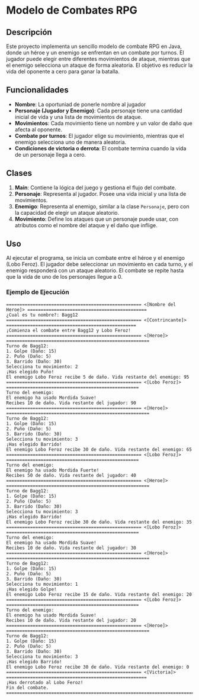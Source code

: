 # Modelo de Combates RPG

## Descripción

Este proyecto implementa un sencillo modelo de combate RPG en Java, donde un héroe y un enemigo se enfrentan en un combate por turnos. El jugador puede elegir entre diferentes movimientos de ataque, mientras que el enemigo selecciona un ataque de forma aleatoria. El objetivo es reducir la vida del oponente a cero para ganar la batalla.

## Funcionalidades

- **Nombre**: La oportuniad de ponerle nombre
al jugador
- **Personaje (Jugador y Enemigo)**: Cada personaje tiene una cantidad inicial de vida y una lista de movimientos de ataque.
- **Movimientos**: Cada movimiento tiene un nombre y un valor de daño que afecta al oponente.
- **Combate por turnos**: El jugador elige su movimiento, mientras que el enemigo selecciona uno de manera aleatoria.
- **Condiciones de victoria o derrota**: El combate termina cuando la vida de un personaje llega a cero.
  
## Clases

1. **Main**: Contiene la lógica del juego y gestiona el flujo del combate.
2. **Personaje**: Representa al jugador. Posee una vida inicial y una lista de movimientos.
3. **Enemigo**: Representa al enemigo, similar a la clase `Personaje`, pero con la capacidad de elegir un ataque aleatorio.
4. **Movimiento**: Define los ataques que un personaje puede usar, con atributos como el nombre del ataque y el daño que inflige.

## Uso

Al ejecutar el programa, se inicia un combate entre el héroe y el enemigo (Lobo Feroz). El jugador debe seleccionar un movimiento en cada turno, y el enemigo responderá con un ataque aleatorio. El combate se repite hasta que la vida de uno de los personajes llegue a 0.

### Ejemplo de Ejecución

```
=================================================== <[Nombre del Heroe]> =============================================
¿Cual es tu nombre?: Bagg12
=================================================== <[Contrincante]> =================================================
¡Comienza el combate entre Bagg12 y Lobo Feroz!
=================================================== <[Heroe]> ======================================================
Turno de Bagg12: 
1. Golpe (Daño: 15)
2. Puño (Daño: 5)
3. Barrido (Daño: 30)
Selecciona tu movimiento: 2
¡Has elegido Puño!
El enemigo Lobo Feroz recibe 5 de daño. Vida restante del enemigo: 95
=================================================== <[Lobo Feroz]> ==================================================
Turno del enemigo:
El enemigo ha usado Mordida Suave!
Recibes 10 de daño. Vida restante del jugador: 90
=================================================== <[Heroe]> ======================================================
Turno de Bagg12: 
1. Golpe (Daño: 15)
2. Puño (Daño: 5)
3. Barrido (Daño: 30)
Selecciona tu movimiento: 3
¡Has elegido Barrido!
El enemigo Lobo Feroz recibe 30 de daño. Vida restante del enemigo: 65
=================================================== <[Lobo Feroz]> ==================================================
Turno del enemigo:
El enemigo ha usado Mordida Fuerte!
Recibes 50 de daño. Vida restante del jugador: 40
=================================================== <[Heroe]> ======================================================
Turno de Bagg12: 
1. Golpe (Daño: 15)
2. Puño (Daño: 5)
3. Barrido (Daño: 30)
Selecciona tu movimiento: 3
¡Has elegido Barrido!
El enemigo Lobo Feroz recibe 30 de daño. Vida restante del enemigo: 35
=================================================== <[Lobo Feroz]> ==================================================
Turno del enemigo:
El enemigo ha usado Mordida Suave!
Recibes 10 de daño. Vida restante del jugador: 30
=================================================== <[Heroe]> ======================================================
Turno de Bagg12: 
1. Golpe (Daño: 15)
2. Puño (Daño: 5)
3. Barrido (Daño: 30)
Selecciona tu movimiento: 1
¡Has elegido Golpe!
El enemigo Lobo Feroz recibe 15 de daño. Vida restante del enemigo: 20
=================================================== <[Lobo Feroz]> ==================================================
Turno del enemigo:
El enemigo ha usado Mordida Suave!
Recibes 10 de daño. Vida restante del jugador: 20
=================================================== <[Heroe]> ======================================================
Turno de Bagg12: 
1. Golpe (Daño: 15)
2. Puño (Daño: 5)
3. Barrido (Daño: 30)
Selecciona tu movimiento: 3
¡Has elegido Barrido!
El enemigo Lobo Feroz recibe 30 de daño. Vida restante del enemigo: 0
=================================================== <[Victoria]> =====================================================
¡Has derrotado al Lobo Feroz!
Fin del combate.
==================================================================================================================
```

